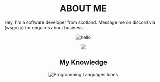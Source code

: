 # <h1 align="center"> ABOUT ME </h1>

<p>Hey, I'm a software developer from scotland. Message me on discord via (wsgozu) for enquires about business.</p>
<p align="center">
  <img src="https://readme-typing-svg.herokuapp.com?font=Kanit&size=25&duration=2000&pause=500&color=57ff00&width=124&lines=hello+user;i'm+ozu!" alt="hello"/>
  <p align="center">
    <a href="https://visitorbadge.io/status?path=https%3A%2F%2Fgithub.com%2Fway64"><img src="https://api.visitorbadge.io/api/visitors?path=https%3A%2F%2Fgithub.com%2Fcloudflaretunnel&label=Profile%20Views&labelColor=%2337d67a&countColor=%2337d67a&style=plastic" /></a>
  <h2 align="center">My Knowledge</h2>
  <div align="center">
    <img src="https://skillicons.dev/icons?i=py,html,css,nextjs,react,tailwind&perline=3" alt="Programming Languages Icons"/>
  </div>
</p>
